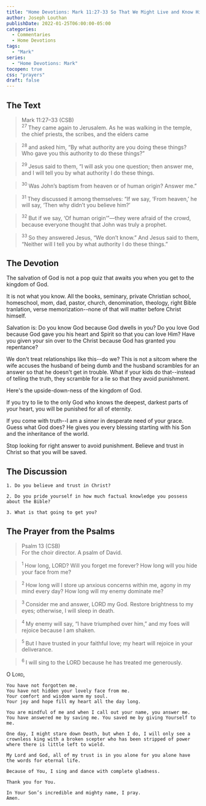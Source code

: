 ```yaml
---
title: "Home Devotions: Mark 11:27-33 So That We Might Live and Know Him"
author: Joseph Louthan
publishDate: 2022-01-25T06:00:00-05:00
categories:
  - Commentaries
  - Home Devotions
tags:
  - "Mark"
series:
  - "Home Devotions: Mark"
tocopen: true
css: "prayers"
draft: false
---
```

## The Text

>Mark 11:27–33 (CSB)  
><sup> 27 </sup> They came again to Jerusalem. As he was walking in the temple, the chief priests, the scribes, and the elders came 

><sup> 28 </sup> and asked him, “By what authority are you doing these things? Who gave you this authority to do these things?” 

><sup> 29 </sup> Jesus said to them, “I will ask you one question; then answer me, and I will tell you by what authority I do these things. 

><sup> 30 </sup> Was John’s baptism from heaven or of human origin? Answer me.” 

><sup> 31 </sup> They discussed it among themselves: “If we say, ‘From heaven,’ he will say, ‘Then why didn’t you believe him?’ 

><sup> 32 </sup> But if we say, ‘Of human origin’”—they were afraid of the crowd, because everyone thought that John was truly a prophet. 

><sup> 33 </sup> So they answered Jesus, “We don’t know.” And Jesus said to them, “Neither will I tell you by what authority I do these things.”

## The Devotion

The salvation of God is not a pop quiz that awaits you when you get to the kingdom of God.

It is not what you know. All the books, seminary, private Christian school, homeschool, mom, dad, pastor, church, denomination, theology, right Bible tranlation, verse memorization--none of that will matter before Christ himself.

Salvation is: Do you know God because God dwells in you? Do you love God because God gave you his heart and Spirit so that you can love Him? Have you given your sin over to the Christ because God has granted you repentance?

We don't treat relationships like this--do we? This is not a sitcom where the wife accuses the husband of being dumb and the husband scrambles for an answer so that he doesn't get in trouble. What if your kids do that--instead of telling the truth, they scramble for a lie so that they avoid punishment.

Here's the upside-down-ness of the kingdom of God.

If you try to lie to the only God who knows the deepest, darkest parts of your heart, you will be punished for all of eternity.

If you come with truth--I am a sinner in desperate need of your grace. Guess what God does? He gives you every blessing starting with his Son and the inheritance of the world.

Stop looking for right answer to avoid punishment. Believe and trust in Christ so that you will be saved.

## The Discussion

```text
1. Do you believe and trust in Christ?
```

```text
2. Do you pride yourself in how much factual knowledge you possess about the Bible?
```

```text
3. What is that going to get you?
```

## The Prayer from the Psalms

>Psalm 13 (CSB)  
>   For the choir director. A psalm of David. 

><sup> 1 </sup> How long, LORD? Will you forget me forever? How long will you hide your face from me? 

><sup> 2 </sup> How long will I store up anxious concerns within me, agony in my mind every day? How long will my enemy dominate me? 

><sup> 3 </sup> Consider me and answer, LORD my God. Restore brightness to my eyes; otherwise, I will sleep in death. 

><sup> 4 </sup> My enemy will say, “I have triumphed over him,” and my foes will rejoice because I am shaken. 

><sup> 5 </sup> But I have trusted in your faithful love; my heart will rejoice in your deliverance. 

><sup> 6 </sup> I will sing to the LORD because he has treated me generously.

<div style="font-variant: small-caps;">
  O Lord,
</div>

```text
You have not forgotten me.
You have not hidden your lovely face from me.
Your comfort and wisdom warm my soul.
Your joy and hope fill my heart all the day long.

You are mindful of me and when I call out your name, you answer me. You have answered me by saving me. You saved me by giving Yourself to me.

One day, I might stare down Death, but when I do, I will only see a crownless king with a broken scepter who has been stripped of power where there is little left to wield.

My Lord and God, all of my trust is in you alone for you alone have the words for eternal life.

Because of You, I sing and dance with complete gladness.

Thank you for You.

In Your Son’s incredible and mighty name, I pray.
Amen.
```

<div style="page-break-after: always;"></div>

